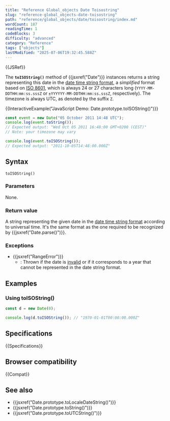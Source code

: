 ```yaml
---
title: "Reference Global_objects Date Toisostring"
slug: "reference-global_objects-date-toisostring"
path: "reference/global_objects/date/toisostring/index.md"
wordCount: 187
readingTime: 1
codeBlocks: 3
difficulty: "advanced"
category: "Reference"
tags: ["objects"]
lastModified: "2025-07-06T19:32:45.588Z"
---
```



{{JSRef}}

The **`toISOString()`** method of {{jsxref("Date")}} instances returns a string representing this date in the [date time string format](/en-US/docs/Web/JavaScript/Reference/Global_Objects/Date#date_time_string_format), a _simplified_ format based on [ISO 8601](https://en.wikipedia.org/wiki/ISO_8601), which is always 24 or 27 characters long (`YYYY-MM-DDTHH:mm:ss.sssZ` or `±YYYYYY-MM-DDTHH:mm:ss.sssZ`, respectively). The timezone is always UTC, as denoted by the suffix `Z`.

{{InteractiveExample("JavaScript Demo: Date.prototype.toISOString()")}}

```js interactive-example
const event = new Date("05 October 2011 14:48 UTC");
console.log(event.toString());
// Expected output: "Wed Oct 05 2011 16:48:00 GMT+0200 (CEST)"
// Note: your timezone may vary

console.log(event.toISOString());
// Expected output: "2011-10-05T14:48:00.000Z"
```

## Syntax

```js-nolint
toISOString()
```

### Parameters

None.

### Return value

A string representing the given date in the [date time string format](/en-US/docs/Web/JavaScript/Reference/Global_Objects/Date#date_time_string_format) according to universal time. It's the same format as the one required to be recognized by {{jsxref("Date.parse()")}}.

### Exceptions

- {{jsxref("RangeError")}}
  - : Thrown if the date is [invalid](/en-US/docs/Web/JavaScript/Reference/Global_Objects/Date#the_epoch_timestamps_and_invalid_date) or if it corresponds to a year that cannot be represented in the date string format.

## Examples

### Using toISOString()

```js
const d = new Date(0);

console.log(d.toISOString()); // "1970-01-01T00:00:00.000Z"
```

## Specifications

{{Specifications}}

## Browser compatibility

{{Compat}}

## See also

- {{jsxref("Date.prototype.toLocaleDateString()")}}
- {{jsxref("Date.prototype.toString()")}}
- {{jsxref("Date.prototype.toUTCString()")}}
